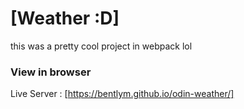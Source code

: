 # [Weather :D]

this was a pretty cool project in webpack lol

### View in browser
Live Server : [https://bentlym.github.io/odin-weather/]
